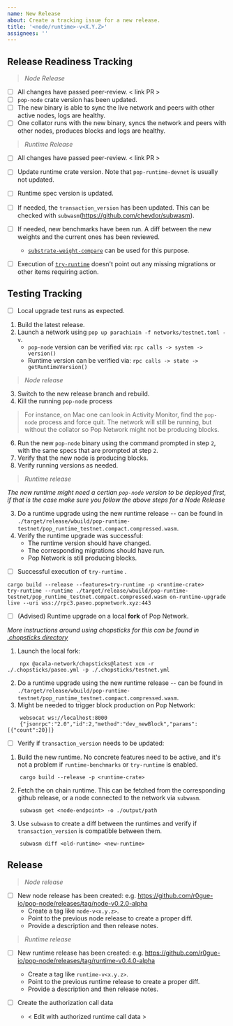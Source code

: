 ```yaml
---
name: New Release
about: Create a tracking issue for a new release.
title: '<node/runtime>-v<X.Y.Z>'
assignees: ''
---
```


## Release Readiness Tracking

> _Node Release_

- [ ] All changes have passed peer-review. < link PR >
- [ ] `pop-node` crate version has been updated.
- [ ] The new binary is able to sync the live network and peers with other active nodes, logs are healthy.
- [ ] One collator runs with the new binary, syncs the network and peers with other nodes, produces blocks and logs are healthy.

> _Runtime Release_

- [ ] All changes have passed peer-review. < link PR >
- [ ] Update runtime crate version. Note that `pop-runtime-devnet` is usually not updated.
- [ ] Runtime spec version is updated.
- [ ] If needed, the `transaction_version` has been updated. This can be checked with
  `subwasm`(https://github.com/chevdor/subwasm).
- [ ] If needed, new benchmarks have been run. A diff between the new weights and the current ones has been reviewed.
    - [`substrate-weight-compare`](https://github.com/ggwpez/substrate-weight-compare) can be used for this purpose.
- [ ] Execution of [`try-runtime`](https://github.com/paritytech/try-runtime-cli) doesn't point out any missing migrations or other items requiring action.



## Testing Tracking

- [ ] Local upgrade test runs as expected.

1. Build the latest release.
2. Launch a network using `pop up parachiain -f networks/testnet.toml -v`.
    - `pop-node` version can be verified via: `rpc calls -> system -> version()`
    - Runtime version can be verified via: `rpc calls -> state -> getRuntimeVersion()`


> _Node release_

3. Switch to the new release branch and rebuild.
4. Kill the running `pop-node` process
> For instance, on Mac one can look in Activity Monitor, find the `pop-node` process and force quit. The network will still be running, but without the collator so Pop Network might not be producing blocks.
6. Run the new `pop-node` binary using the command prompted in step `2`, with the same specs that are prompted at step `2`.
7. Verify that the new node is producing blocks.
8. Verify running versions as needed.

> _Runtime release_

_The new runtime might need a certian `pop-node` version to be deployed first, if that is the case make sure you follow the above steps for a Node Release_

3. Do a runtime upgrade using the new runtime release -- can be found in `./target/release/wbuild/pop-runtime-testnet/pop_runtime_testnet.compact.compressed.wasm`.
4. Verify the runtime upgrade was successful:
    - The runtime version should have changed.
    - The corresponding migrations should have run.
    - Pop Network is still producing blocks.


- [ ] Successful execution of `try-runtime` .
```
cargo build --release --features=try-runtime -p <runtime-crate>
try-runtime --runtime ./target/release/wbuild/pop-runtime-testnet/pop_runtime_testnet.compact.compressed.wasm on-runtime-upgrade live --uri wss://rpc3.paseo.popnetwork.xyz:443
```

- [ ] (Advised) Runtime upgrade on a local **fork** of Pop Network.

_More instructions around using chopsticks for this can be found in [.chopsticks directory](../../.chopsticks)_

1. Launch the local fork:
```shell
    npx @acala-network/chopsticks@latest xcm -r ./.chopsticks/paseo.yml -p ./.chopsticks/testnet.yml
```
2. Do a runtime upgrade using the new runtime release -- can be found in `./target/release/wbuild/pop-runtime-testnet/pop_runtime_testnet.compact.compressed.wasm`.
3. Might be needed to trigger block production on Pop Network:
```shell
    websocat ws://localhost:8000
    {"jsonrpc":"2.0","id":2,"method":"dev_newBlock","params":[{"count":20}]}
```

- [ ] Verify if `transaction_version` needs to be updated:

1. Build the new runtime. No concrete features need to be active, and it's not a problem if `runtime-benchmarks` or `try-runtime` is enabled.

```shell
    cargo build --release -p <runtime-crate>
```

2. Fetch the on chain runtime. This can be fetched from the corresponding github release, or a
   node connected to the network via `subwasm`.

```shell
    subwasm get <node-endpoint> -o ./output/path
```

3. Use `subwasm` to create a diff between the runtimes and verify if `transaction_version` is compatible between them.

```shell
    subwasm diff <old-runtime> <new-runtime>
```

## Release

> _Node release_

- [ ] New node release has been created: e.g. https://github.com/r0gue-io/pop-node/releases/tag/node-v0.2.0-alpha
    - Create a tag like `node-v<x.y.z>`.
    - Point to the previous node release to create a proper diff.
    - Provide a description and then release notes.

> _Runtime release_

- [ ] New runtime release has been created: e.g. https://github.com/r0gue-io/pop-node/releases/tag/runtime-v0.4.0-alpha
    - Create a tag like `runtime-v<x.y.z>`.
    - Point to the previous runtime release to create a proper diff.
    - Provide a description and then release notes.

- [ ] Create the authorization call data
    - < Edit with authorized runtime call data >
